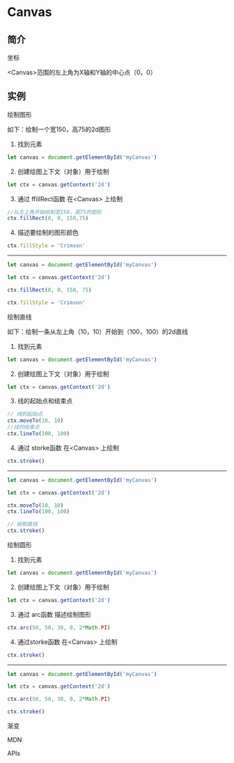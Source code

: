 # Canvas

## 简介



坐标

<Canvas\>范围的左上角为X轴和Y轴的中心点（0，0）



## 实例

绘制图形

如下：绘制一个宽150，高75的2d图形

1. 找到元素

```js
let canvas = document.getElementById('myCanvas')
```

2. 创建绘图上下文（对象）用于绘制

```js
let ctx = canvas.getContext('2d')
```

3. 通过 ffillRect函数 在<Canvas\> 上绘制

```js
//从左上角开始绘制宽150，高75的图形
ctx.fillRect(0, 0, 150,75)
```

4. 描述要绘制的图形颜色

```js
ctx.fillStyle = 'Crimson'
```

---

```js
let canvas = document.getElementById('myCanvas')

let ctx = canvas.getContext('2d')

ctx.fillRect(0, 0, 150, 75)

ctx.fillStyle = 'Crimson'
```







绘制直线

如下：绘制一条从左上角（10，10）开始到（100，100）的2d直线

1. 找到元素

```js
let canvas = document.getElementById('myCanvas')
```

2. 创建绘图上下文（对象）用于绘制

```js
let ctx = canvas.getContext('2d')
```

3. 线的起始点和结束点

```js
// 线的起始点
ctx.moveTo(10, 10)
//线的结束点
ctx.lineTo(100, 100)
```

4. 通过 storke函数 在<Canvas\> 上绘制

```js
ctx.stroke()
```

---

```js
let canvas = document.getElementById('myCanvas')

let ctx = canvas.getContext('2d')

ctx.moveTo(10, 10)
ctx.lineTo(100, 100)

// 绘制直线
ctx.stroke()
```





绘制圆形

1. 找到元素

```js
let canvas = document.getElementById('myCanvas')
```

2. 创建绘图上下文（对象）用于绘制

```js
let ctx = canvas.getContext('2d')
```

3. 通过 arc函数 描述绘制图形

```js
ctx.arc(50, 50, 30, 0, 2*Math.PI)
```

4. 通过storke函数 在<Canvas\> 上绘制

```js
ctx.stroke()
```

---

```js
let canvas = document.getElementById('myCanvas')

let ctx = canvas.getContext('2d')

ctx.arc(50, 50, 30, 0, 2*Math.PI)

ctx.stroke()
```





渐变



MDN



APIs